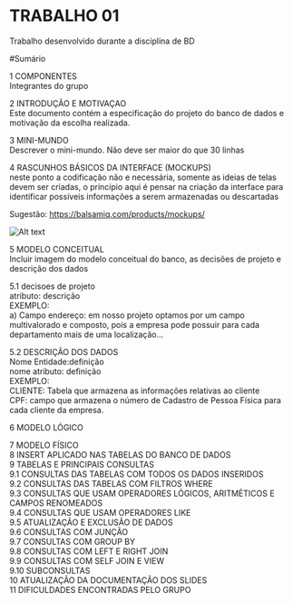 # TRABALHO 01
Trabalho desenvolvido durante a disciplina de BD

#Sumário

1	COMPONENTES<br>
Integrantes do grupo<br>

2	INTRODUÇÃO E MOTIVAÇAO<br>
Este documento contém a especificação do projeto do banco de dados <nome do projeto> e motivação da escolha realizada. <br>

3	MINI-MUNDO<br>
Descrever o mini-mundo. Não deve ser maior do que 30 linhas <br>

4	RASCUNHOS BÁSICOS DA INTERFACE (MOCKUPS)<br>
neste ponto a codificação não e necessária, somente as ideias de telas devem ser criadas, o princípio aqui é pensar na criação da interface para identificar possíveis informações a serem armazenadas ou descartadas <br>

Sugestão: https://balsamiq.com/products/mockups/<br>

![Alt text](https://github.com/discipbd1/trab01/blob/master/balsamiq.png?raw=true "Title")


5	MODELO CONCEITUAL<br>
Incluir imagem do modelo conceitual do banco, as decisões de projeto e descrição dos dados<br>

5.1 decisoes de projeto<br>
atributo: descrição<br>
EXEMPLO:<br>
a) Campo endereço: em nosso projeto optamos por um campo multivalorado e composto, pois a empresa pode possuir para cada departamento mais de uma localização... 

5.2 DESCRIÇÃO DOS DADOS <br>
Nome Entidade:definição<br>
nome atributo: definição<br>
EXEMPLO:<br>
CLIENTE: Tabela que armazena as informações relativas ao cliente<br>
CPF: campo que armazena o número de Cadastro de Pessoa Física para cada cliente da empresa.<br>


6	MODELO LÓGICO<br>


7	MODELO FÍSICO<br>
8	INSERT APLICADO NAS TABELAS DO BANCO DE DADOS<br>
9	TABELAS E PRINCIPAIS CONSULTAS<br>
9.1	CONSULTAS DAS TABELAS COM TODOS OS DADOS INSERIDOS<br>
9.2	CONSULTAS DAS TABELAS COM FILTROS WHERE<br>
9.3	CONSULTAS QUE USAM OPERADORES LÓGICOS, ARITMÉTICOS E CAMPOS RENOMEADOS<br>
9.4	CONSULTAS QUE USAM OPERADORES LIKE<br>
9.5	ATUALIZAÇÃO E EXCLUSÃO DE DADOS<br>
9.6	CONSULTAS COM JUNÇÃO<br>
9.7	CONSULTAS COM GROUP BY<br>
9.8	CONSULTAS COM LEFT E RIGHT JOIN<br>
9.9	CONSULTAS COM SELF JOIN E VIEW<br>
9.10	SUBCONSULTAS<br>
10	ATUALIZAÇÃO DA DOCUMENTAÇÃO DOS SLIDES<br>
11	DIFICULDADES ENCONTRADAS PELO GRUPO<br>
